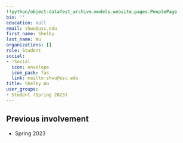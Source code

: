 ```yaml
---
!!python/object:datafest_archive.models.website.pages.PeoplePage
bio: ''
education: null
email: shwu@usc.edu
first_name: Shelby
last_name: Wu
organizations: []
role: Student
social:
- !Social
  icon: envelope
  icon_pack: fas
  link: mailto:shwu@usc.edu
title: Shelby Wu
user_groups:
- Student (Spring 2023)
---
```



## Previous involvement

* Spring 2023


